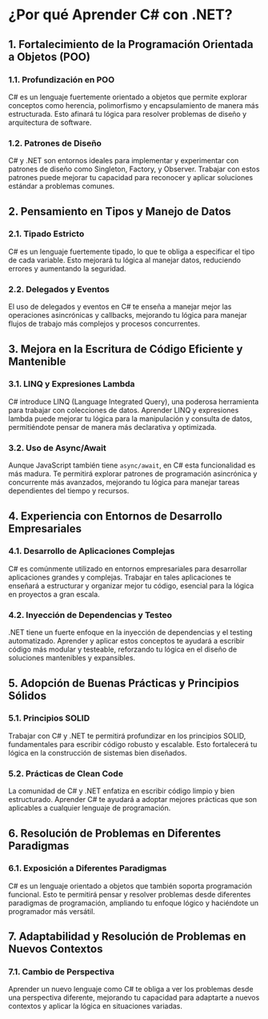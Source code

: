 # ¿Por qué Aprender C# con .NET?

## 1. Fortalecimiento de la Programación Orientada a Objetos (POO)

### 1.1. Profundización en POO
C# es un lenguaje fuertemente orientado a objetos que permite explorar conceptos como herencia,
polimorfismo y encapsulamiento de manera más estructurada. Esto afinará tu lógica para resolver problemas de diseño y arquitectura de software.

### 1.2. Patrones de Diseño
C# y .NET son entornos ideales para implementar y experimentar con patrones de diseño como Singleton,
Factory, y Observer. Trabajar con estos patrones puede mejorar tu capacidad para reconocer y aplicar soluciones estándar a problemas comunes.

## 2. Pensamiento en Tipos y Manejo de Datos

### 2.1. Tipado Estricto
C# es un lenguaje fuertemente tipado, lo que te obliga a especificar el tipo de cada variable.
Esto mejorará tu lógica al manejar datos, reduciendo errores y aumentando la seguridad.

### 2.2. Delegados y Eventos
El uso de delegados y eventos en C# te enseña a manejar mejor las operaciones asincrónicas y callbacks,
mejorando tu lógica para manejar flujos de trabajo más complejos y procesos concurrentes.

## 3. Mejora en la Escritura de Código Eficiente y Mantenible

### 3.1. LINQ y Expresiones Lambda
C# introduce LINQ (Language Integrated Query), una poderosa herramienta para trabajar con colecciones de datos.
Aprender LINQ y expresiones lambda puede mejorar tu lógica para la manipulación y consulta de datos,
permitiéndote pensar de manera más declarativa y optimizada.

### 3.2. Uso de Async/Await
Aunque JavaScript también tiene `async/await`, en C# esta funcionalidad es más madura.
Te permitirá explorar patrones de programación asincrónica y concurrente más avanzados, 
mejorando tu lógica para manejar tareas dependientes del tiempo y recursos.

## 4. Experiencia con Entornos de Desarrollo Empresariales

### 4.1. Desarrollo de Aplicaciones Complejas
C# es comúnmente utilizado en entornos empresariales para desarrollar aplicaciones grandes y complejas.
Trabajar en tales aplicaciones te enseñará a estructurar y organizar mejor tu código, esencial para la lógica en proyectos a gran escala.

### 4.2. Inyección de Dependencias y Testeo
.NET tiene un fuerte enfoque en la inyección de dependencias y el testing automatizado.
Aprender y aplicar estos conceptos te ayudará a escribir código más modular y testeable,
reforzando tu lógica en el diseño de soluciones mantenibles y expansibles.

## 5. Adopción de Buenas Prácticas y Principios Sólidos

### 5.1. Principios SOLID
Trabajar con C# y .NET te permitirá profundizar en los principios SOLID, fundamentales para escribir código robusto y escalable.
Esto fortalecerá tu lógica en la construcción de sistemas bien diseñados.

### 5.2. Prácticas de Clean Code
La comunidad de C# y .NET enfatiza en escribir código limpio y bien estructurado. 
Aprender C# te ayudará a adoptar mejores prácticas que son aplicables a cualquier lenguaje de programación.

## 6. Resolución de Problemas en Diferentes Paradigmas

### 6.1. Exposición a Diferentes Paradigmas
C# es un lenguaje orientado a objetos que también soporta programación funcional. 
Esto te permitirá pensar y resolver problemas desde diferentes paradigmas de programación, 
ampliando tu enfoque lógico y haciéndote un programador más versátil.

## 7. Adaptabilidad y Resolución de Problemas en Nuevos Contextos

### 7.1. Cambio de Perspectiva
Aprender un nuevo lenguaje como C# te obliga a ver los problemas desde una perspectiva diferente,
mejorando tu capacidad para adaptarte a nuevos contextos y aplicar la lógica en situaciones variadas.
